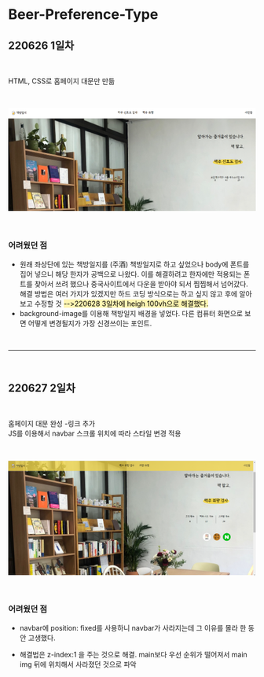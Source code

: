 # Beer-Preference-Type

## 220626 1일차

<br>

HTML, CSS로 홈페이지 대문만 만듦

<br>

![image description](./md/220626.png)

<br>

### 어려웠던 점

- 원래 좌상단에 있는 책방일지를 (주酒) 책방일지로 하고 싶었으나 body에 폰트를 집어 넣으니 해당 한자가 공백으로 나왔다.
  이를 해결하려고 한자에만 적용되는 폰트를 찾아서 쓰려 했으나 중국사이트에서 다운을 받아야 되서 찝찝해서 넘어갔다. 해결 방법은 여러 가지가 있겠지만 하드 코딩 방식으로는 하고 싶지 않고 후에 알아 보고 수정할 것 <span style='background-color:#fff5b1'><span style='color:black'>-->220628 3일차에 heigh 100vh으로 해결했다.</span></span>
- background-image를 이용해 책방일지 배경을 넣었다. 다른 컴퓨터 화면으로 보면 어떻게 변경될지가 가장 신경쓰이는 포인트.

<br>

---

<br>

## 220627 2일차

<br>

홈페이지 대문 완성 -링크 추가 <br>
JS를 이용해서 navbar 스크롤 위치에 따라 스타일 변경 적용

<br>

![image description](./md/220627.png)

<br>

### 어려웠던 점

- navbar에 position: fixed를 사용하니 navbar가 사라지는데 그 이유를 몰라 한 동안 고생했다.

- 해결법은 z-index:1 을 주는 것으로 해결. main보다 우선 순위가 떨어져서 main img 뒤에 위치해서 사라졌던 것으로 파악
